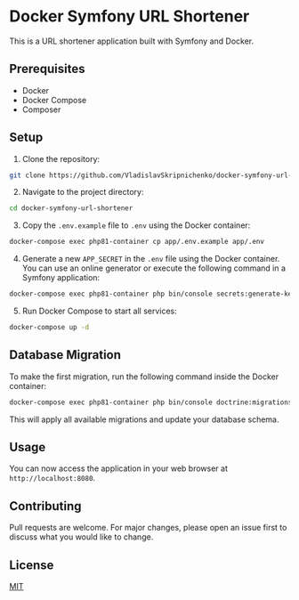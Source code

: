 # Docker Symfony URL Shortener

This is a URL shortener application built with Symfony and Docker.

## Prerequisites

- Docker
- Docker Compose
- Composer

## Setup

1. Clone the repository:

```bash
git clone https://github.com/VladislavSkripnichenko/docker-symfony-url-shortener.git
```

2. Navigate to the project directory:

```bash
cd docker-symfony-url-shortener
```

3. Copy the `.env.example` file to `.env` using the Docker container:

```bash
docker-compose exec php81-container cp app/.env.example app/.env
```

4. Generate a new `APP_SECRET` in the `.env` file using the Docker container. You can use an online generator or execute the following command in a Symfony application:

```bash
docker-compose exec php81-container php bin/console secrets:generate-keys
```

5. Run Docker Compose to start all services:

```bash
docker-compose up -d
```

## Database Migration

To make the first migration, run the following command inside the Docker container:

```bash
docker-compose exec php81-container php bin/console doctrine:migrations:migrate
```

This will apply all available migrations and update your database schema.

## Usage

You can now access the application in your web browser at `http://localhost:8080`.

## Contributing

Pull requests are welcome. For major changes, please open an issue first to discuss what you would like to change.

## License

[MIT](https://choosealicense.com/licenses/mit/)
